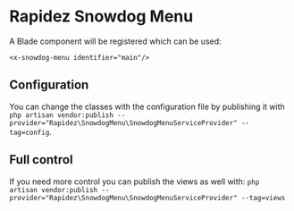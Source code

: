# Rapidez Snowdog Menu

A Blade component will be registered which can be used:
```
<x-snowdog-menu identifier="main"/>
```

## Configuration

You can change the classes with the configuration file by publishing it with `php artisan vendor:publish --provider="Rapidez\SnowdogMenu\SnowdogMenuServiceProvider" --tag=config`.

## Full control

If you need more control you can publish the views as well with: `php artisan vendor:publish --provider="Rapidez\SnowdogMenu\SnowdogMenuServiceProvider" --tag=views`
